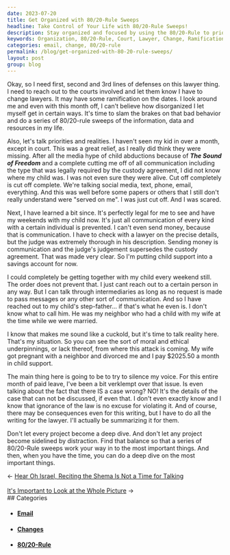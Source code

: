 ```yaml
---
date: 2023-07-20
title: Get Organized with 80/20-Rule Sweeps
headline: Take Control of Your Life with 80/20-Rule Sweeps!
description: Stay organized and focused by using the 80/20-Rule to prioritize tasks and projects. Don't let distraction derail your progress and learn to balance the deep dives with the important things. Take control of your life and get organized today.
keywords: Organization, 80/20-Rule, Court, Lawyer, Change, Ramification, Disorganized, Priorities, Realities, Child Abduction, Communication, Custody Agreement, Social Media, Text, Phone, Email, Media Hype, Legal, Money, Intermediaries, Step-Father, Moral, Ethical, Attack, Voice, Writing, Summary, Project, Balance, Deep Dive
categories: email, change, 80/20-rule
permalink: /blog/get-organized-with-80-20-rule-sweeps/
layout: post
group: blog
---
```



Okay, so I need first, second and 3rd lines of defenses on this lawyer thing. I
need to reach out to the courts involved and let them know I have to change
lawyers. It may have some ramification on the dates. I look around me and even
with this month off, I can't believe how disorganized I let myself get in
certain ways. It's time to slam the brakes on that bad behavior and do a series
of 80/20-rule sweeps of the information, data and resources in my life. 

Also, let's talk priorities and realities. I haven't seen my kid in over a
month, except in court. This was a great relief, as I really did think they
were missing. After all the media hype of child abductions because of ***The
Sound of Freedom*** and a complete cutting me off of all communication
including the type that was legally required by the custody agreement, I did
not know where my child was. I was not even sure they were alive. Cut off
completely is cut off complete. We're talking social media, text, phone, email,
everything. And this was well before some papers or others that I still don't
really understand were "served on me". I was just cut off. And I was scared.

Next, I have learned a bit since. It's perfectly legal for me to see and have
my weekends with my child now. It's just all communication of every kind with a
certain individual is prevented. I can't even send money, because that is
communication. I have to check with a lawyer on the precise details, but the
judge was extremely thorough in his description. Sending money is communication
and the judge's judgement supersedes the custody agreement. That was made very
clear. So I'm putting child support into a savings account for now.

I could completely be getting together with my child every weekend still. The
order does not prevent that. I just cant reach out to a certain person in any
way. But I can talk through intermediaries as long as no request is made to
pass messages or any other sort of communication. And so I have reached out to
my child's step-father... if that's what he even is. I don't know what to call
him. He was my neighbor who had a child with my wife at the time while we were
married. 

I know that makes me sound like a cuckold, but it's time to talk reality here.
That's my situation. So you can see the sort of moral and ethical
underpinnings, or lack thereof, from where this attack is coming. My wife got
pregnant with a neighbor and divorced me and I pay $2025.50 a month in child
support.

The main thing here is going to be to try to silence my voice. For this entire
month of paid leave, I've been a bit verklempt over that issue. Is even talking
about the fact that there IS a case wrong? NO! It's the details of the case
that can not be discussed, if even that. I don't even exactly know and I know
that ignorance of the law is no excuse for violating it. And of course, there
may be consequences even for this writing, but I have to do all the writing for
the lawyer. I'll actually be summarizing it for them.

Don't let every project become a deep dive. And don't let any project become
sidelined by distraction. Find that balance so that a series of 80/20-Rule
sweeps work your way in to the most important things. And then, when you have
the time, you can do a deep dive on the most important things.




















<div class="arrow-links"><div class="post-nav-prev"><span class="arrow">&larr;&nbsp;</span><a href="/blog/hear-oh-israel-reciting-the-shema-is-not-a-time-for-talking/">Hear Oh Israel, Reciting the Shema Is Not a Time for Talking</a></div> &nbsp; <div class="post-nav-next"><a href="/blog/it-s-important-to-look-at-the-whole-picture/">It's Important to Look at the Whole Picture</a><span class="arrow">&nbsp;&rarr;</span></div></div>
## Categories

<ul>
<li><h4><a href='/email/'>Email</a></h4></li>
<li><h4><a href='/change/'>Changes</a></h4></li>
<li><h4><a href='/80-20-rule/'>80/20-Rule</a></h4></li></ul>